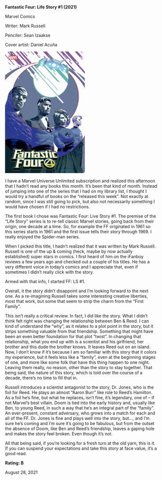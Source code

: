 **Fantastic Four: Life Story #1 (2021)**

Marvel Comics

Writer: Mark Russell

Penciler: Sean Izaakse

Cover artist: Daniel Acuña

<img src="https://github.com/gregofgreg5/gregofgreg5.github.io/blob/master/images/comic-pics/fantastic-four-lifestory-01.jpg?raw=true" height="400"/>

I have a Marvel Universe Unlimited subscription and realized this afternoon that I hadn’t read any books this month. It’s been that kind of month. Instead of jumping into one of the series that I had on my library list, I thought I would try a handful of books on the “released this week”. Not exactly at random, since I was still going to pick, but also not necessarily something I would have chosen if I had no restrictions.

The first book I chose was Fantastic Four: Live Story #1. The premise of the “Life Story” series is to re-tell classic Marvel stories, going back from their origin, one decade at a time. So, for example the FF originated in 1961 so this series starts in 1961 and the first issue tells their story through 1969. I really enjoyed the Spider-man series.

When I picked this title, I hadn’t realized that it was written by Mark Russell. Russell is one of the up & coming (heck, maybe by now actually established) super stars in comics. I first heard of him on the iFanboy reviews a few years ago and checked out a couple of his titles. He has a very different voice in today’s comics and I appreciate that, even if sometimes I didn’t really click with the story.

Armed with that info, I started FF: LS #1.

Overall, it the story didn’t disappoint and I’m looking forward to the next one. As a re-imagining Russell takes some interesting creative liberties, most that work, but some that seem to strip the charm from the “First Family”.

This isn’t really a critical review. In fact, I did like the story. What I didn’t think felt right was changing the relationship between Ben & Reed. I can kind of understand the “why”, as it relates to a plot point in the story, but it strips something valuable from that friendship. Something that might have been an even better foundation for that plot “twist”.  In changing that relationship, what you end up with is a scientist and his girlfriend, her brother and this dude the brother knows. It leaves Reed out on an island. Now, I don’t know if it’s because I am so familiar with this story that it colors my experience, but it feels less like a “family”, even at the beginning stages of one, and more like some folk that have this thing happen to one night. Leaving them really, no reason, other than the story to stay together. That being said, the nature of this story, which is told over the course of a decade, there’s no time to fill that in. 

Russell introduces a scientist antagonist to the story, Dr. Jones, who is the foil for Reed. He plays an almost “Aaron Burr” like role to Reed’s Hamilton. As a foil he’s fine, but what he replaces, isn’t fine, it’s legendary, one of – if not Marvel’s best villain. Doom is tied into the early history and, usually like Ben, to young Reed, in such a way that he’s an integral part of the “family”. An ever-present, constant adversary, who grows into a match for each and all of the FF. Dr. Jones is fine and plays well into the story, but…, and I’m sure he’s coming and I’m sure it’s going to be fabulous, but from the outset the absence of Doom, like Ben and Reed’s friendship, leaves a gaping hole and makes the story feel broken. Even though it’s not. 

All that being said, if you’re looking for a fresh turn at the old yarn, this is it. If you can suspend your expectations and take this story at face value, it’s a good read.

**Rating: B**

August 28, 2021
